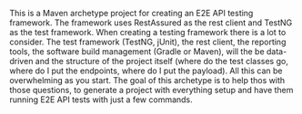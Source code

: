 This is a Maven archetype project for creating an E2E API testing framework. The framework uses RestAssured as the rest client and TestNG as the test framework. 
When creating a testing framework there is a lot to  consider. The test framework (TestNG, jUnit), the rest client, the reporting tools, the software build management (Gradle or Maven),
will the be data-driven and the structure of the project itself (where do the test classes go, where do I put the endpoints, where do I put the payload). All this can be overwhelming 
as you start. The goal of this archetype is to help thos with those questions, to generate a project with everything setup and have them running E2E API tests with just a few commands. 
